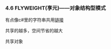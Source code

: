 ### 4.6 FLYWEIGHT(享元)——对象结构型模式

有点像c#里的字符串共用[链接](../csharp/基本语法/15.关于string.md)

共享的越多，空间节省的越大

共享对象